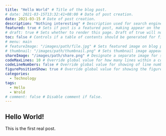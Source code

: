 ```yaml
---
title: "Hello World" # Title of the blog post.
# date: 2021-03-15T13:32:41+08:00 # Date of post creation.
date: 2021-03-15 # Date of post creation.
description: "Nothing interesting" # Description used for search engine.
featured: true # Sets if post is a featured post, making appear on the home page side bar.
# draft: true # Sets whether to render this page. Draft of true will not be rendered.
toc: false # Controls if a table of contents should be generated for first-level links automatically.
# menu: main
# featureImage: "/images/path/file.jpg" # Sets featured image on blog post.
# thumbnail: "/images/path/thumbnail.png" # Sets thumbnail image appearing inside card on homepage.
shareImage: "/images/path/share.png" # Designate a separate image for social media sharing.
codeMaxLines: 10 # Override global value for how many lines within a code block before auto-collapsing.
codeLineNumbers: false # Override global value for showing of line numbers within code block.
figurePositionShow: true # Override global value for showing the figure label.
categories:
  - Technology
tags:
  - Hello
  - Wrold
# comment: false # Disable comment if false.
---
```


<!-- **Insert Lead paragraph here.** -->
## Hello World!
This is the first real post.